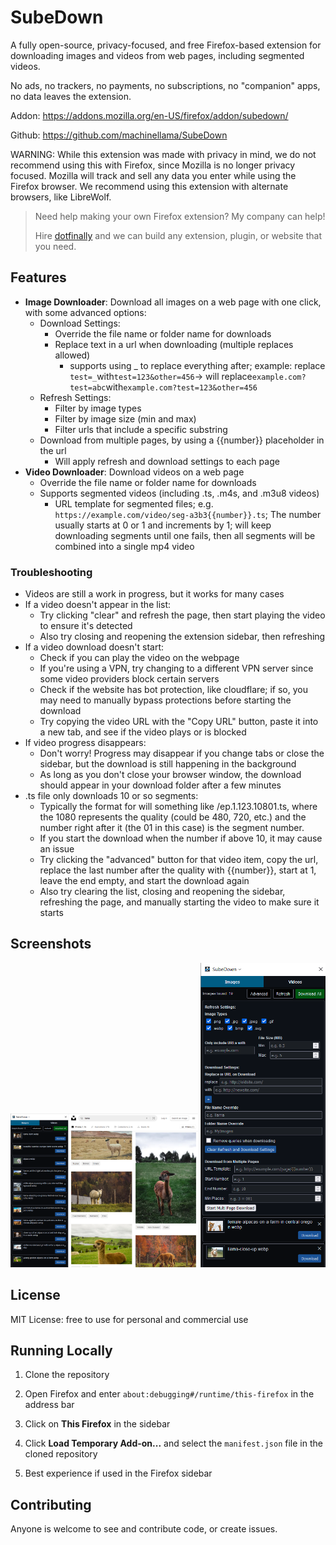 # SubeDown

A fully open-source, privacy-focused, and free Firefox-based extension for downloading images and videos from web pages, including segmented videos.

No ads, no trackers, no payments, no subscriptions, no "companion" apps, no data leaves the extension.

Addon: https://addons.mozilla.org/en-US/firefox/addon/subedown/

Github: https://github.com/machinellama/SubeDown

WARNING: While this extension was made with privacy in mind, we do not recommend using this with Firefox, since Mozilla is no longer privacy focused. Mozilla will track and sell any data you enter while using the Firefox browser. We recommend using this extension with alternate browsers, like LibreWolf.

>Need help making your own Firefox extension? My company can help!
>
>Hire [dotfinally](https://dotfinally.com/en/contracting) and we can build any extension, plugin, or website that you need.

## Features

- **Image Downloader**: Download all images on a web page with one click, with some advanced options:
  - Download Settings:
    - Override the file name or folder name for downloads
    - Replace text in a url when downloading (multiple replaces allowed)
      - supports using _ to replace everything after; example: replace `test=_`with`test=123&other=456`-> will replace`example.com?test=abc`with`example.com?test=123&other=456`
  - Refresh Settings:
    - Filter by image types
    - Filter by image size (min and max)
    - Filter urls that include a specific substring
  - Download from multiple pages, by using a {{number}} placeholder in the url
    - Will apply refresh and download settings to each page
- **Video Downloader**: Download videos on a web page
  - Override the file name or folder name for downloads
  - Supports segmented videos (including .ts, .m4s, and .m3u8 videos)
    - URL template for segmented files; e.g. `https://example.com/video/seg-a3b3{{number}}.ts`; The number usually starts at 0 or 1 and increments by 1; will keep downloading segments until one fails, then all segments will be combined into a single mp4 video

### Troubleshooting
  - Videos are still a work in progress, but it works for many cases
  - If a video doesn't appear in the list:
    - Try clicking "clear" and refresh the page, then start playing the video to ensure it's detected
    - Also try closing and reopening the extension sidebar, then refreshing
  - If a video download doesn't start:
    - Check if you can play the video on the webpage
    - If you're using a VPN, try changing to a different VPN server since some video providers block certain servers
    - Check if the website has bot protection, like cloudflare; if so, you may need to manually bypass protections before starting the download
    - Try copying the video URL with the "Copy URL" button, paste it into a new tab, and see if the video plays or is blocked
  - If video progress disappears:
    - Don't worry! Progress may disappear if you change tabs or close the sidebar, but the download is still happening in the background
    - As long as you don't close your browser window, the download should appear in your download folder after a few minutes
  - .ts file only downloads 10 or so segments:
    - Typically the format for will something like /ep.1.123.10801.ts, where the 1080 represents the quality (could be 480, 720, etc.) and the number right after it (the 01 in this case) is the segment number.
    - If you start the download when the number if above 10, it may cause an issue
    - Try clicking the "advanced" button for that video item, copy the url, replace the last number after the quality with {{number}}, start at 1, leave the end empty, and start the download again
    - Also try clearing the list, closing and reopening the sidebar, refreshing the page, and manually starting the video to make sure it starts

## Screenshots

<img src="images/demo1.png" alt="Image List" width="300" />

<img src="images/demo2.png" alt="Advanced Options" width="200" />

## License

MIT License: free to use for personal and commercial use

## Running Locally

1. Clone the repository

2. Open Firefox and enter `about:debugging#/runtime/this-firefox` in the address bar

3. Click on **This Firefox** in the sidebar

4. Click **Load Temporary Add-on...** and select the `manifest.json` file in the cloned repository

5. Best experience if used in the Firefox sidebar

## Contributing

Anyone is welcome to see and contribute code, or create issues.
